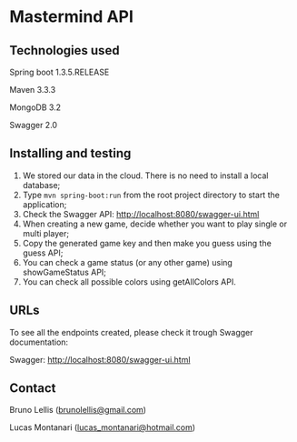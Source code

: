 
# Mastermind API

## Technologies used
Spring boot 1.3.5.RELEASE

Maven 3.3.3

MongoDB 3.2

Swagger 2.0
  
## Installing and testing
1. We stored our data in the cloud. There is no need to install a local database;
2. Type `mvn spring-boot:run` from the root project directory to start the application;
3. Check the Swagger API: [http://localhost:8080/swagger-ui.html](http://localhost:8080/swagger-ui.html)
4. When creating a new game, decide whether you want to play single or multi player;
5. Copy the generated game key and then make you guess using the guess API;
6. You can check a game status (or any other game) using showGameStatus API;
7. You can check all possible colors using getAllColors API.

## URLs
To see all the endpoints created, please check it trough Swagger documentation:

Swagger: [http://localhost:8080/swagger-ui.html](http://localhost:8080/swagger-ui.html)

## Contact
Bruno Lellis (brunolellis@gmail.com)

Lucas Montanari (lucas_montanari@hotmail.com)
